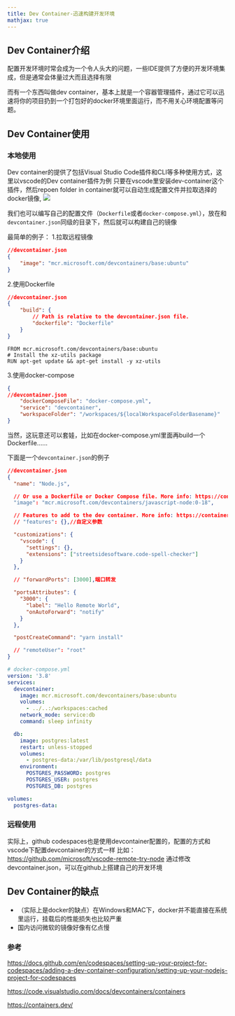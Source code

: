 ```yaml
---
title: Dev Container-迅速构建开发环境
mathjax: true
---
```



## Dev Container介绍

配置开发环境时常会成为一个令人头大的问题，一些IDE提供了方便的开发环境集成，但是通常会体量过大而且选择有限

而有一个东西叫做dev container，基本上就是一个容器管理插件，通过它可以迅速将你的项目扔到一个打包好的docker环境里面运行，而不用关心环境配置等问题。

## Dev Container使用

### 本地使用

Dev container的提供了包括Visual Studio Code插件和CLI等多种使用方式，这里以vscode的Dev container插件为例
只要在vscode里安装dev-container这个插件，然后repoen folder in container就可以自动生成配置文件并拉取选择的docker镜像,
![](/attachments/Pasted%20image%2020231129202836.png)

我们也可以编写自己的配置文件（`Dockerfile`或者`docker-compose.yml`），放在和`devcontainer.json`同级的目录下，然后就可以构建自己的镜像

最简单的例子：
1.拉取远程镜像
```json
//devcontainer.json
{
    "image": "mcr.microsoft.com/devcontainers/base:ubuntu"
}
```

2.使用Dockerfile
```json
//devcontainer.json
{
    "build": {
        // Path is relative to the devcontainer.json file.
        "dockerfile": "Dockerfile"
    }
}
```

```
FROM mcr.microsoft.com/devcontainers/base:ubuntu
# Install the xz-utils package
RUN apt-get update && apt-get install -y xz-utils
```

3.使用docker-compose
```json
{
//devcontainer.json
    "dockerComposeFile": "docker-compose.yml",
    "service": "devcontainer",
    "workspaceFolder": "/workspaces/${localWorkspaceFolderBasename}"
}
```

当然，这玩意还可以套娃，比如在docker-compose.yml里面再build一个Dockerfile……

下面是一个`devcontainer.json`的例子
```json
//devcontainer.json
{
  "name": "Node.js",

  // Or use a Dockerfile or Docker Compose file. More info: https://containers.dev/guide/dockerfile
  "image": "mcr.microsoft.com/devcontainers/javascript-node:0-18",

  // Features to add to the dev container. More info: https://containers.dev/features.
  // "features": {},//自定义参数

  "customizations": {
    "vscode": {
      "settings": {},
      "extensions": ["streetsidesoftware.code-spell-checker"]
    }
  },

  // "forwardPorts": [3000],端口转发

  "portsAttributes": {
    "3000": {
      "label": "Hello Remote World",
      "onAutoForward": "notify"
    }
  },

  "postCreateCommand": "yarn install"

  // "remoteUser": "root"
}
```

```yml
# docker-compose.yml
version: '3.8'
services:
  devcontainer:
    image: mcr.microsoft.com/devcontainers/base:ubuntu
    volumes:
      - ../..:/workspaces:cached
    network_mode: service:db
    command: sleep infinity

  db:
    image: postgres:latest
    restart: unless-stopped
    volumes:
      - postgres-data:/var/lib/postgresql/data
    environment:
      POSTGRES_PASSWORD: postgres
      POSTGRES_USER: postgres
      POSTGRES_DB: postgres

volumes:
  postgres-data:
```

### 远程使用

实际上，github codespaces也是使用devcontainer配置的，配置的方式和vscode下配置devcontainer的方式一样
比如： https://github.com/microsoft/vscode-remote-try-node
通过修改devcontainer.json，可以在github上搭建自己的开发环境

## Dev Container的缺点

- （实际上是docker的缺点）在Windows和MAC下，docker并不能直接在系统里运行，挂载后的性能损失也比较严重
- 国内访问微软的镜像好像有亿点慢

### 参考

https://docs.github.com/en/codespaces/setting-up-your-project-for-codespaces/adding-a-dev-container-configuration/setting-up-your-nodejs-project-for-codespaces

https://code.visualstudio.com/docs/devcontainers/containers

https://containers.dev/